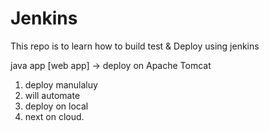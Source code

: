 # Jenkins
This repo is to learn how to build test &amp; Deploy using jenkins


java app [web app] -> deploy on Apache Tomcat

1) deploy manulaluy 
2) will automate
3) deploy on local
4) next on cloud.
